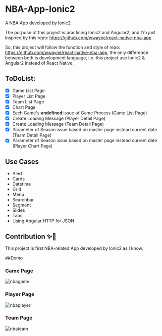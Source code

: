 # NBA-App-Ionic2
A NBA App developed by Ionic2

The purpose of this project is practicing Ionic2 and Angular2, 
and I'm just inspired by this repo: https://github.com/wwayne/react-native-nba-app

So, this project will follow the function and style of repo: https://github.com/wwayne/react-native-nba-app,
the only difference between both is development language, i.e. this project use Ionic2 & Angular2 instead of React Native.

## ToDoList:
- [x] Game List Page
- [x] Player List Page
- [x] Team List Page
- [x] Chart Page
- [x] Each Game's **undefined** issue of Game Process (Game List Page)
- [x] Create Loading Message (Player Detail Page)
- [x] Create Loading Message (Team Detail Page)
- [x] Parameter of Season issue based on master page instead current date (Team Detail Page)
- [x] Parameter of Season issue based on master page instead current date (Player Chart Page)

## Use Cases
* Alert
* Cards
* Datetime
* Grid
* Menu
* Searchbar
* Segment
* Slides
* Tabs
* Using Angular HTTP for JSON

## Contribution :sparkles::tada:
This project is first NBA-related App developed by Ionic2 as I know.

##Demo
### Game Page
![nbagame](https://cloud.githubusercontent.com/assets/14101724/19098178/c23b03a4-8add-11e6-804c-0dfe6d15ea12.gif)


### Player Page
![nbaplayer](https://cloud.githubusercontent.com/assets/14101724/19098251/4e4d4168-8ade-11e6-9eb3-44c29d8f1f81.gif)


### Team Page
![nbateam](https://cloud.githubusercontent.com/assets/14101724/19098292/92067d98-8ade-11e6-9403-d56d213b64f8.gif)

